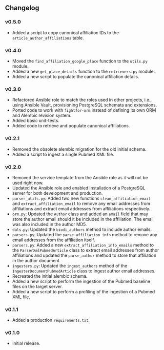 ## Changelog

### v0.5.0

- Added a script to copy canonical affiliation IDs to the `article_author_affiliations` table.

### v0.4.0

- Moved the `find_affiliation_google_place` function to the `utils.py` module.
- Added a new `get_place_details` function to the `retrievers.py` module.
- Added a new script to populate the canonical affiliation details.

### v0.3.0

- Refactored Ansible role to match the roles used in other projects, i.e., using Ansible Vault, provisioning PostgreSQL schemata and extensions.
- Ported code to work with `fightfor-orm` instead of defining its own ORM and Alembic revision system.
- Added basic unit-tests.
- Added code to retrieve and populate canonical affiliations.

### v0.2.1

- Removed the obsolete alembic migration for the old initial schema.
- Added a script to ingest a single Pubmed XML file.

### v0.2.0

- Removed the service template from the Ansible role as it will not be used right now.
- Updated the Ansible role and enabled installation of a PostgreSQL server for both development and production.
- `parser_utils.py`: Added two new functions `clean_affiliation_email` and `extract_affiliation_email` to remove any email addresses from affiliations and extract email addresses from affiliations respectively.
- `orm.py`: Updated the `Author` class and added an `email` field that may store the author email should it be included in the affiliation. The email was also included in the author MD5.
- `dals.py`: Updated the `biodi_authors` method to include author emails.
- `parsers.py`: Updated the `parse_affiliation_info` method to remove any email addresses from the affiliation itself.
- `parsers.py`: Added a new `extract_affiliation_info_emails` method to the `ParserXmlPubmedArticle` class to extract email addresses from author affiliations and updated the `parse_author` method to store that affiliation in the author document.
- `ingesters.py`: Updated the `ingest_authors` method of the `IngesterDocumentPubmedArticle` class to ingest author email addresses.
- Recreated the initial alembic schema.
- Added a new script to perform the ingestion of the Pubmed baseline files on the target server.
- Added a new script to perform a profiling of the ingestion of a Pubmed XML file.

### v0.1.1

- Added a production `requirements.txt`.

### v0.1.0

- Initial release.
